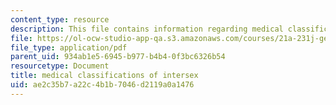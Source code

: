 ```yaml
---
content_type: resource
description: This file contains information regarding medical classifications of intersex.
file: https://ol-ocw-studio-app-qa.s3.amazonaws.com/courses/21a-231j-gender-sexuality-and-society-spring-2006/ae2c35b7a22c4b1b7046d2119a0a1476_MIT21A_213JS06_intersex.pdf
file_type: application/pdf
parent_uid: 934ab1e5-6945-b977-b4b4-0f3bc6326b54
resourcetype: Document
title: medical classifications of intersex
uid: ae2c35b7-a22c-4b1b-7046-d2119a0a1476
---
```

